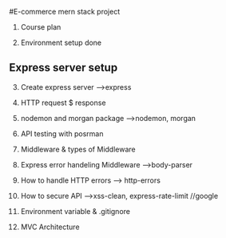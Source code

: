 #E-commerce mern stack project

1. Course plan

2. Environment setup done

## Express server setup

3. Create express server  -->express

4. HTTP request $ response

5. nodemon and morgan package  -->nodemon, morgan

6. API testing with posrman

7. Middleware & types of Middleware

8. Express error handeling Middleware  -->body-parser

9. How to handle HTTP errors --> http-errors

10. How to secure API -->xss-clean, express-rate-limit //google

11. Environment variable & .gitignore

12. MVC Architecture